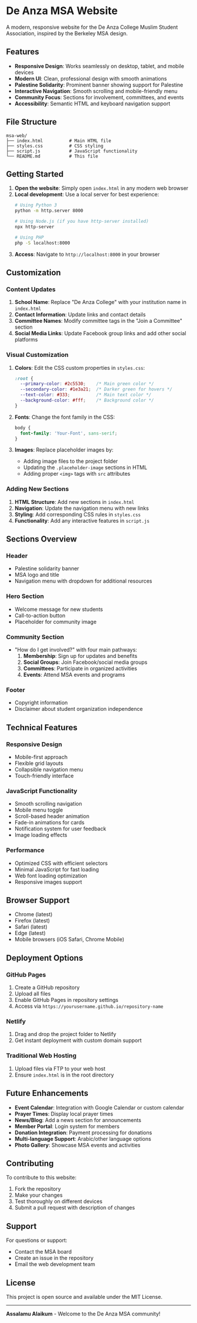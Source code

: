 # De Anza MSA Website

A modern, responsive website for the De Anza College Muslim Student Association, inspired by the Berkeley MSA design.

## Features

- **Responsive Design**: Works seamlessly on desktop, tablet, and mobile devices
- **Modern UI**: Clean, professional design with smooth animations
- **Palestine Solidarity**: Prominent banner showing support for Palestine
- **Interactive Navigation**: Smooth scrolling and mobile-friendly menu
- **Community Focus**: Sections for involvement, committees, and events
- **Accessibility**: Semantic HTML and keyboard navigation support

## File Structure

```
msa-web/
├── index.html          # Main HTML file
├── styles.css          # CSS styling
├── script.js           # JavaScript functionality
└── README.md           # This file
```

## Getting Started

1. **Open the website**: Simply open `index.html` in any modern web browser
2. **Local development**: Use a local server for best experience:
   ```bash
   # Using Python 3
   python -m http.server 8000
   
   # Using Node.js (if you have http-server installed)
   npx http-server
   
   # Using PHP
   php -S localhost:8000
   ```
3. **Access**: Navigate to `http://localhost:8000` in your browser

## Customization

### Content Updates

1. **School Name**: Replace "De Anza College" with your institution name in `index.html`
2. **Contact Information**: Update links and contact details
3. **Committee Names**: Modify committee tags in the "Join a Committee" section
4. **Social Media Links**: Update Facebook group links and add other social platforms

### Visual Customization

1. **Colors**: Edit the CSS custom properties in `styles.css`:
   ```css
   :root {
     --primary-color: #2c5530;    /* Main green color */
     --secondary-color: #1e3a21;  /* Darker green for hovers */
     --text-color: #333;          /* Main text color */
     --background-color: #fff;    /* Background color */
   }
   ```

2. **Fonts**: Change the font family in the CSS:
   ```css
   body {
     font-family: 'Your-Font', sans-serif;
   }
   ```

3. **Images**: Replace placeholder images by:
   - Adding image files to the project folder
   - Updating the `.placeholder-image` sections in HTML
   - Adding proper `<img>` tags with `src` attributes

### Adding New Sections

1. **HTML Structure**: Add new sections in `index.html`
2. **Navigation**: Update the navigation menu with new links
3. **Styling**: Add corresponding CSS rules in `styles.css`
4. **Functionality**: Add any interactive features in `script.js`

## Sections Overview

### Header
- Palestine solidarity banner
- MSA logo and title
- Navigation menu with dropdown for additional resources

### Hero Section
- Welcome message for new students
- Call-to-action button
- Placeholder for community image

### Community Section
- "How do I get involved?" with four main pathways:
  1. **Membership**: Sign up for updates and benefits
  2. **Social Groups**: Join Facebook/social media groups
  3. **Committees**: Participate in organized activities
  4. **Events**: Attend MSA events and programs

### Footer
- Copyright information
- Disclaimer about student organization independence

## Technical Features

### Responsive Design
- Mobile-first approach
- Flexible grid layouts
- Collapsible navigation menu
- Touch-friendly interface

### JavaScript Functionality
- Smooth scrolling navigation
- Mobile menu toggle
- Scroll-based header animation
- Fade-in animations for cards
- Notification system for user feedback
- Image loading effects

### Performance
- Optimized CSS with efficient selectors
- Minimal JavaScript for fast loading
- Web font loading optimization
- Responsive images support

## Browser Support

- Chrome (latest)
- Firefox (latest)
- Safari (latest)
- Edge (latest)
- Mobile browsers (iOS Safari, Chrome Mobile)

## Deployment Options

### GitHub Pages
1. Create a GitHub repository
2. Upload all files
3. Enable GitHub Pages in repository settings
4. Access via `https://yourusername.github.io/repository-name`

### Netlify
1. Drag and drop the project folder to Netlify
2. Get instant deployment with custom domain support

### Traditional Web Hosting
1. Upload files via FTP to your web host
2. Ensure `index.html` is in the root directory

## Future Enhancements

- **Event Calendar**: Integration with Google Calendar or custom calendar
- **Prayer Times**: Display local prayer times
- **News/Blog**: Add a news section for announcements
- **Member Portal**: Login system for members
- **Donation Integration**: Payment processing for donations
- **Multi-language Support**: Arabic/other language options
- **Photo Gallery**: Showcase MSA events and activities

## Contributing

To contribute to this website:

1. Fork the repository
2. Make your changes
3. Test thoroughly on different devices
4. Submit a pull request with description of changes

## Support

For questions or support:
- Contact the MSA board
- Create an issue in the repository
- Email the web development team

## License

This project is open source and available under the MIT License.

---

**Assalamu Alaikum** - Welcome to the De Anza MSA community!